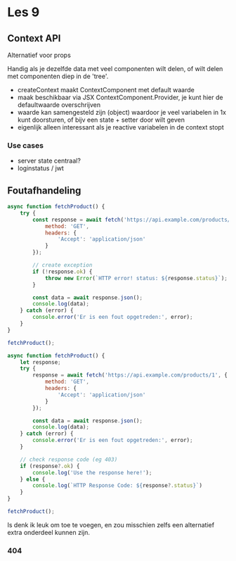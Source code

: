 # Les 9

## Context API

Alternatief voor props

Handig als je dezelfde data met veel componenten wilt delen, of wilt delen met componenten diep in de 'tree'.

* createContext maakt ContextComponent met default waarde
* maak beschikbaar via JSX ContextComponent.Provider, je kunt hier de defaultwaarde overschrijven
* waarde kan samengesteld zijn (object) waardoor je veel variabelen in 1x kunt doorsturen, of bijv een state + setter
  door wilt geven
* eigenlijk alleen interessant als je reactive variabelen in de context stopt

### Use cases

- server state centraal?
- loginstatus / jwt

## Foutafhandeling

```javascript
async function fetchProduct() {
    try {
        const response = await fetch('https://api.example.com/products/1', {
            method: 'GET',
            headers: {
                'Accept': 'application/json'
            }
        });

        // create exception
        if (!response.ok) {
            throw new Error(`HTTP error! status: ${response.status}`);
        }

        const data = await response.json();
        console.log(data);
    } catch (error) {
        console.error('Er is een fout opgetreden:', error);
    }
}

fetchProduct();

```

```javascript
async function fetchProduct() {
    let response;
    try {
        response = await fetch('https://api.example.com/products/1', {
            method: 'GET',
            headers: {
                'Accept': 'application/json'
            }
        });

        const data = await response.json();
        console.log(data);
    } catch (error) {
        console.error('Er is een fout opgetreden:', error);
    }

    // check response code (eg 403)
    if (response?.ok) {
        console.log('Use the response here!');
    } else {
        console.log(`HTTP Response Code: ${response?.status}`)
    }
}

fetchProduct();
```

Is denk ik leuk om toe te voegen, en zou misschien zelfs een alternatief extra onderdeel kunnen zijn.

### 404
